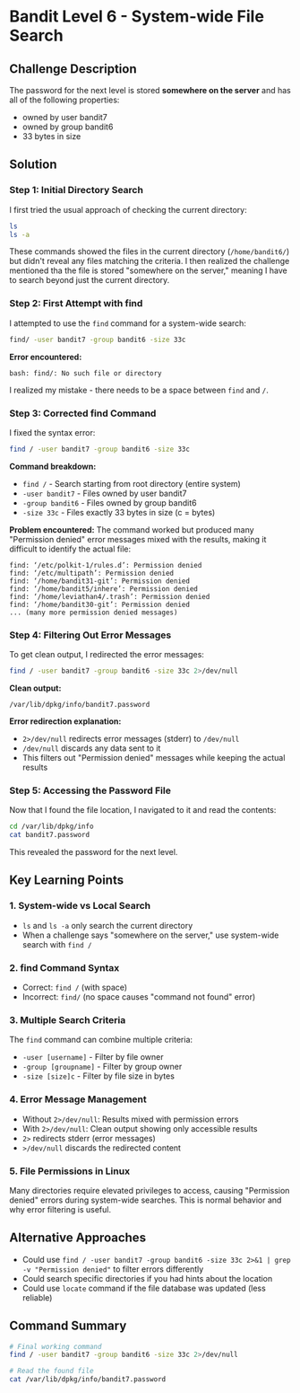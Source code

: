 # Bandit Level 6 - System-wide File Search

## Challenge Description
The password for the next level is stored **somewhere on the server** and has all of the following properties:
- owned by user bandit7
- owned by group bandit6
- 33 bytes in size

## Solution

### Step 1: Initial Directory Search
I first tried the usual approach of checking the current directory:

```bash
ls
ls -a
```

These commands showed the files in the current directory (`/home/bandit6/`) but didn't reveal any files matching the criteria. I then realized the challenge mentioned tha the file is stored "somewhere on the server," meaning I have to search beyond just the current directory.

### Step 2: First Attempt with find
I attempted to use the `find` command for a system-wide search:

```bash
find/ -user bandit7 -group bandit6 -size 33c
```

**Error encountered:**
```
bash: find/: No such file or directory
```

I realized my mistake - there needs to be a space between `find` and `/`.

### Step 3: Corrected find Command
I fixed the syntax error:

```bash
find / -user bandit7 -group bandit6 -size 33c
```

**Command breakdown:**
- `find /` - Search starting from root directory (entire system)
- `-user bandit7` - Files owned by user bandit7
- `-group bandit6` - Files owned by group bandit6
- `-size 33c` - Files exactly 33 bytes in size (c = bytes)

**Problem encountered:**
The command worked but produced many "Permission denied" error messages mixed with the results, making it difficult to identify the actual file:

```
find: ‘/etc/polkit-1/rules.d’: Permission denied
find: ‘/etc/multipath’: Permission denied
find: ‘/home/bandit31-git’: Permission denied
find: ‘/home/bandit5/inhere’: Permission denied
find: ‘/home/leviathan4/.trash’: Permission denied
find: ‘/home/bandit30-git’: Permission denied
... (many more permission denied messages)
```

### Step 4: Filtering Out Error Messages
To get clean output, I redirected the error messages:

```bash
find / -user bandit7 -group bandit6 -size 33c 2>/dev/null
```

**Clean output:**
```
/var/lib/dpkg/info/bandit7.password
```

**Error redirection explanation:**
- `2>/dev/null` redirects error messages (stderr) to `/dev/null`
- `/dev/null` discards any data sent to it
- This filters out "Permission denied" messages while keeping the actual results

### Step 5: Accessing the Password File
Now that I found the file location, I navigated to it and read the contents:

```bash
cd /var/lib/dpkg/info
cat bandit7.password
```

This revealed the password for the next level.

## Key Learning Points

### 1. System-wide vs Local Search
- `ls` and `ls -a` only search the current directory
- When a challenge says "somewhere on the server," use system-wide search with `find /`

### 2. find Command Syntax
- Correct: `find /` (with space)
- Incorrect: `find/` (no space causes "command not found" error)

### 3. Multiple Search Criteria
The `find` command can combine multiple criteria:
- `-user [username]` - Filter by file owner
- `-group [groupname]` - Filter by group owner  
- `-size [size]c` - Filter by file size in bytes

### 4. Error Message Management
- Without `2>/dev/null`: Results mixed with permission errors
- With `2>/dev/null`: Clean output showing only accessible results
- `2>` redirects stderr (error messages)
- `>/dev/null` discards the redirected content

### 5. File Permissions in Linux
Many directories require elevated privileges to access, causing "Permission denied" errors during system-wide searches. This is normal behavior and why error filtering is useful.

## Alternative Approaches
- Could use `find / -user bandit7 -group bandit6 -size 33c 2>&1 | grep -v "Permission denied"` to filter errors differently
- Could search specific directories if you had hints about the location
- Could use `locate` command if the file database was updated (less reliable)

## Command Summary
```bash
# Final working command
find / -user bandit7 -group bandit6 -size 33c 2>/dev/null

# Read the found file
cat /var/lib/dpkg/info/bandit7.password
```
